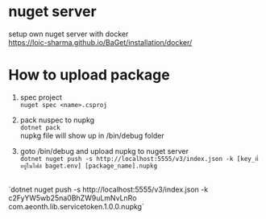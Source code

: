 # nuget server
setup own nuget server with docker
<br/>
https://loic-sharma.github.io/BaGet/installation/docker/


# How to upload package

1. spec project<br/>
`nuget spec <name>.csproj`

2. pack nuspec to nupkg<br/>
`dotnet pack`
<br/>nupkg file will show up in /bin/debug folder

3. goto /bin/debug and upload nupkg to nuget server<br/>
`dotnet nuget push -s http://localhost:5555/v3/index.json -k [key_ที่อยู่ในไฟล์ baget.env] [package_name].nupkg`
<br/>
`dotnet nuget push -s http://localhost:5555/v3/index.json -k c2FyYW5wb25na0BhZW9uLmNvLnRo com.aeonth.lib.servicetoken.1.0.0.nupkg`
